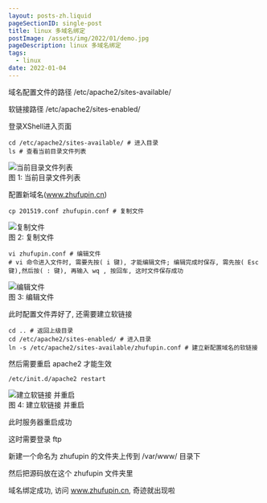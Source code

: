 ```yaml
---
layout: posts-zh.liquid
pageSectionID: single-post
title: linux 多域名绑定
postImage: /assets/img/2022/01/demo.jpg
pageDescription: linux 多域名绑定
tags: 
  - linux
date: 2022-01-04
---
```


域名配置文件的路径 /etc/apache2/sites-available/

软链接路径 /etc/apache2/sites-enabled/

登录XShell进入页面

```shell
cd /etc/apache2/sites-available/ # 进入目录
ls # 查看当前目录文件列表
```

<div class="divimg-wrapper">
  <div class="img">
    <img src="/assets/img/2022/01/01-2.png" alt="当前目录文件列表">
  </div>
  <div class="img-desc">图 1: 当前目录文件列表</div>
</div>

配置新域名(www.zhufupin.cn)

```shell
cp 201519.conf zhufupin.conf # 复制文件
```

<div class="divimg-wrapper">
  <div class="img">
    <img src="/assets/img/2022/01/01-3.png" alt="复制文件">
  </div>
  <div class="img-desc">图 2: 复制文件</div>
</div>

```shell
vi zhufupin.conf # 编辑文件
# vi 命令进入文件时, 需要先按( i 键), 才能编辑文件; 编辑完成时保存, 需先按( Esc 键),然后按( : 键), 再输入 wq , 按回车, 这时文件保存成功
```

<div class="divimg-wrapper">
  <div class="img">
    <img src="/assets/img/2022/01/01-4.png" alt="编辑文件">
  </div>
  <div class="img-desc">图 3: 编辑文件</div>
</div>

此时配置文件弄好了, 还需要建立软链接

```shell
cd .. # 返回上级目录
cd /etc/apache2/sites-enabled/ # 进入目录
ln -s /etc/apache2/sites-available/zhufupin.conf # 建立新配置域名的软链接
```

然后需要重启 apache2 才能生效

```shell
/etc/init.d/apache2 restart
```

<div class="divimg-wrapper">
  <div class="img">
    <img src="/assets/img/2022/01/01-5.png" alt="建立软链接 并重启">
  </div>
  <div class="img-desc">图 4: 建立软链接 并重启</div>
</div>

此时服务器重启成功

这时需要登录 ftp

新建一个命名为 zhufupin 的文件夹上传到 /var/www/ 目录下

然后把源码放在这个 zhufupin 文件夹里

域名绑定成功, 访问 www.zhufupin.cn, 奇迹就出现啦